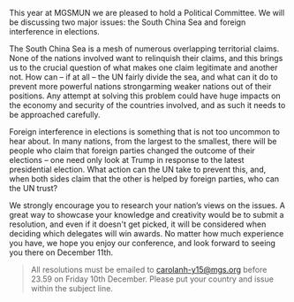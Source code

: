 This year at MGSMUN we are pleased to hold a Political Committee. We will be discussing two major issues: the South China Sea and foreign interference in elections.

The South China Sea is a mesh of numerous overlapping territorial claims. None of the nations involved want to relinquish their claims, and this brings us to the crucial question of what makes one claim legitimate and another not. How can – if at all – the UN fairly divide the sea, and what can it do to prevent more powerful nations strongarming weaker nations out of their positions. Any attempt at solving this problem could have huge impacts on the economy and security of the countries involved, and as such it needs to be approached carefully.

Foreign interference in elections is something that is not too uncommon to hear about. In many nations, from the largest to the smallest, there will be people who claim that foreign parties changed the outcome of their elections – one need only look at Trump in response to the latest presidential election. What action can the UN take to prevent this, and, when both sides claim that the other is helped by foreign parties, who can the UN trust?

We strongly encourage you to research your nation’s views on the issues. A great way to showcase your knowledge and creativity would be to submit a resolution, and even if it doesn't get picked, it will be considered when deciding which delegates will win awards. No matter how much experience you have, we hope you enjoy our conference, and look forward to seeing you there on December 11th.

> All resolutions must be emailed to carolanh-y15@mgs.org before 23.59 on Friday 10th December. Please put your country and issue within the subject line. 
